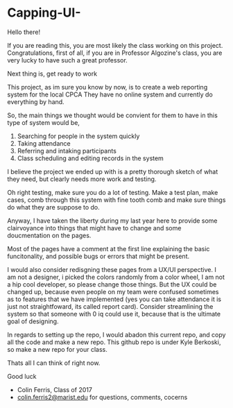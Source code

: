 # Capping-UI-
Hello there!

If you are reading this, you are most likely the class working on this project.
Congratulations, first of all, if you are in Professor Algozine's class,
you are very lucky to have such a great professor.

Next thing is, get ready to work

This project, as im sure you know by now, is to create a web reporting system for the local CPCA
They have no online system and currently do everything by hand.

So, the main things we thought would be convient for them to have in this type of system would be, 
1. Searching for people in the system quickly
2. Taking attendance
3. Referring and intaking participants
4. Class scheduling and editing records in the system

I believe the project we ended up with is a pretty thorough sketch of what they need, 
but clearly needs more work and testing.

Oh right testing, make sure you do a lot of testing.
Make a test plan, make cases, comb through this system with fine tooth comb 
and make sure things do what they are suppose to do.

Anyway, I have taken the liberty during my last year here to provide some
clairvoyance into things that might have to change and some doucmentation on the pages.

Most of the pages have a comment at the first line explaining the basic funcitonality, and 
possible bugs or errors that might be present.

I would also consider redisgning these pages from a UX/UI perspective. I am not a designer, i picked the colors randomly from a color 
wheel, I am not a hip cool developer, so please change those things. But the UX could be changed up, because even people on my team
were confused sometimes as to features that we have implemented (yes you can take attendance it is just not straightfoward, its called report card). Consider streamlining the system so that someone with 0 iq could use it, because that is the ultimate goal of designing.

In regards to setting up the repo, I would abadon this current repo, and copy all the code and make a new repo. This github repo is under Kyle Berkoski, so make a new repo for your class.

Thats all I can think of right now.

Good luck

- Colin Ferris, Class of 2017
- colin.ferris2@marist.edu for questions, comments, cocerns




